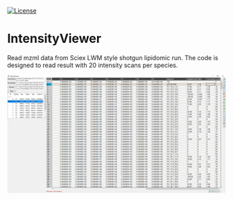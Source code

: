 [![License](https://img.shields.io/badge/License-Apache%202.0-blue.svg)](https://opensource.org/licenses/Apache-2.0)

# IntensityViewer
Read mzml data from Sciex LWM style shotgun lipidomic run. The code is designed to read result with 20 intensity scans per species.

![capture](Capture.PNG)
